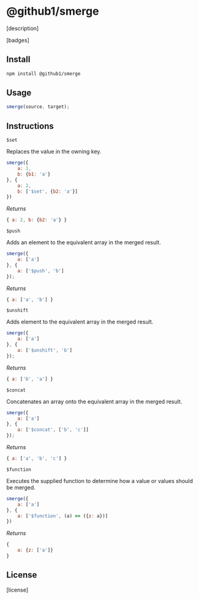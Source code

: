 # @github1/smerge

[description]

[badges]

## Install
```bash
npm install @github1/smerge
```

## Usage
```javascript
smerge(source, target);
```

## Instructions
`$set`

Replaces the value in the owning key.
```javascript
smerge({
    a: 1,
    b: {b1: 'a'}
}, {
    a: 2,
    b: ['$set', {b2: 'a'}]
})
```
*Returns*
```javascript
{ a: 2, b: {b2: 'a'} }
```

`$push`

Adds an element to the equivalent array in the merged result.
```javascript
smerge({
    a: ['a']
}, {
    a: ['$push', 'b']
});
```
*Returns*
```javascript
{ a: ['a', 'b'] }
```

`$unshift`

Adds element to the equivalent array in the merged result.
```javascript
smerge({
    a: ['a']
}, {
    a: ['$unshift', 'b']
});
```
*Returns*
```javascript
{ a: ['b', 'a'] }
```

`$concat`

Concatenates an array onto the equivalent array in the merged result.
```javascript
smerge({
    a: ['a']
}, {
    a: ['$concat', ['b', 'c']]
});
```
*Returns*
```javascript
{ a: ['a', 'b', 'c'] }
````

`$function`

Executes the supplied function to determine how a value or values should be merged.
```javascript
smerge({
    a: ['a']
}, {
    a: ['$function', (a) => ({z: a})]
})
```
*Returns*
```javascript
{
    a: {z: ['a']}
}
```

## License
[license]
